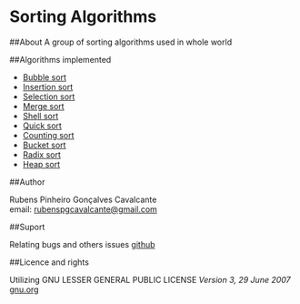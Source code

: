 Sorting Algorithms
===========

##About
A group of sorting algorithms used in whole world

##Algorithms implemented
* [Bubble sort](http://en.wikipedia.org/wiki/Bubble_sort)
* [Insertion sort](http://en.wikipedia.org/wiki/Insertion_sort)
* [Selection sort](http://en.wikipedia.org/wiki/Selection_sort)
* [Merge sort](http://en.wikipedia.org/wiki/Merge_sort)
* [Shell sort](http://en.wikipedia.org/wiki/Shell_sort)
* [Quick sort](http://en.wikipedia.org/wiki/Quick_sort)
* [Counting sort](http://en.wikipedia.org/wiki/Counting_sort)
* [Bucket sort](http://en.wikipedia.org/wiki/Bucket_sort)
* [Radix sort](http://en.wikipedia.org/wiki/Radix_sort)
* [Heap sort](http://en.wikipedia.org/wiki/Heap_sort)

##Author

Rubens Pinheiro Gonçalves Cavalcante  
email: [rubenspgcavalcante@gmail.com](mailto:rubenspgcavalcante@gmail.com)

##Suport

Relating bugs and others issues [github](https://github.com/rubenspgcavalcante/sorting-algorithms/issues "issues")

##Licence and rights

Utilizing GNU LESSER GENERAL PUBLIC LICENSE *Version 3, 29 June 2007*
[gnu.org](http://www.gnu.org/copyleft/gpl.html,"GPLv3")  